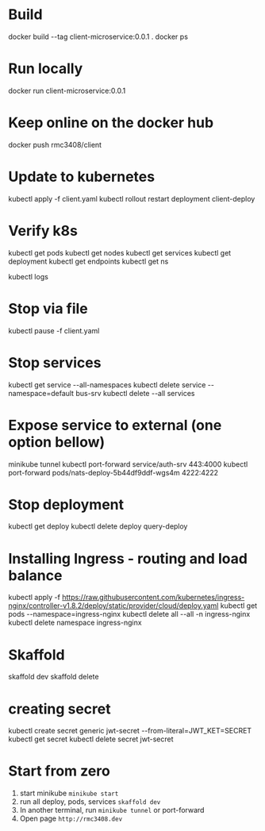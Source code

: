 # Build 
docker build --tag client-microservice:0.0.1 .
docker ps

# Run locally
docker run client-microservice:0.0.1

# Keep online on the docker hub
docker push rmc3408/client

# Update to kubernetes
kubectl apply -f client.yaml
kubectl rollout restart deployment client-deploy

# Verify k8s
kubectl get pods
kubectl get nodes
kubectl get services
kubectl get deployment
kubectl get endpoints
kubectl get ns 

kubectl logs <pod-name>

# Stop via file
kubectl pause -f client.yaml

# Stop services
kubectl get service --all-namespaces
kubectl delete service --namespace=default bus-srv
kubectl delete --all services

# Expose service to external (one option bellow)
minikube tunnel
kubectl port-forward service/auth-srv 443:4000
kubectl port-forward pods/nats-deploy-5b44df9ddf-wgs4m 4222:4222

# Stop deployment
kubectl get deploy
kubectl delete deploy query-deploy

# Installing Ingress - routing and load balance
kubectl apply -f https://raw.githubusercontent.com/kubernetes/ingress-nginx/controller-v1.8.2/deploy/static/provider/cloud/deploy.yaml
kubectl get pods --namespace=ingress-nginx
kubectl delete all  --all -n ingress-nginx
kubectl delete namespace ingress-nginx

# Skaffold
skaffold dev
skaffold delete

# creating secret
kubectl create secret generic jwt-secret --from-literal=JWT_KET=SECRET
kubectl get secret
kubectl delete secret jwt-secret


# Start from zero
1. start minikube `minikube start`
2. run all deploy, pods, services `skaffold dev`
3. In another terminal, run `minikube tunnel` or port-forward
4. Open page `http://rmc3408.dev`
